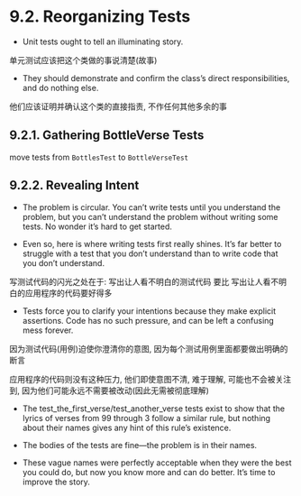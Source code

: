 # 9.2. Reorganizing Tests

+ Unit tests ought to tell an illuminating story.

单元测试应该把这个类做的事说清楚(故事)

+ They should demonstrate and confirm the class’s direct responsibilities, and do nothing else.

他们应该证明并确认这个类的直接指责, 不作任何其他多余的事

## 9.2.1. Gathering BottleVerse Tests

move tests from `BottlesTest` to `BottleVerseTest`

## 9.2.2. Revealing Intent

+ The problem is circular. You can’t write tests until you understand the problem, but you can’t understand the problem without writing some tests. No wonder it’s hard to get started.

+ Even so, here is where writing tests first really shines. It’s far better to struggle with a test that you don’t understand than to write code that you don’t understand.

写测试代码的闪光之处在于: 写出让人看不明白的测试代码 要比 写出让人看不明白的应用程序的代码要好得多

+ Tests force you to clarify your intentions because they make explicit assertions. Code has no such pressure, and can be left a confusing mess forever.

因为测试代码(用例)迫使你澄清你的意图, 因为每个测试用例里面都要做出明确的断言

应用程序的代码则没有这种压力, 他们即使意图不清, 难于理解, 可能也不会被关注到, 因为他们可能永远不需要被改动(因此无需被彻底理解)

+ The test_the_first_verse/test_another_verse tests exist to show that the lyrics of verses from 99 through 3 follow a similar rule, but nothing about their names gives any hint of this rule’s existence. 

+ The bodies of the tests are fine—the problem is in their names.

+ These vague names were perfectly acceptable when they were the best you could do, but now you know more and can do better. It’s time to improve the story.

